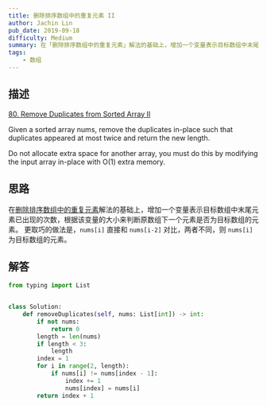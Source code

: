 ```yaml
---
title: 删除排序数组中的重复元素 II
author: Jachin Lin
pub_date: 2019-09-18
difficulty: Medium
summary: 在「删除排序数组中的重复元素」解法的基础上，增加一个变量表示目标数组中末尾元素已经出现的次数。
tags:
    - 数组
---
```


## 描述
[80. Remove Duplicates from Sorted Array II](https://leetcode.com/problems/remove-duplicates-from-sorted-array-ii/)

Given a sorted array nums, remove the duplicates in-place such that duplicates appeared at most twice and return the new length.

Do not allocate extra space for another array, you must do this by modifying the input array in-place with O(1) extra memory.

## 思路

在[删除排序数组中的重复元素](./26-remove-duplicates-from-sorted-array.html)解法的基础上，增加一个变量表示目标数组中末尾元素已出现的次数，根据该变量的大小来判断原数组下一个元素是否为目标数组的元素。
更取巧的做法是，`nums[i]` 直接和 `nums[i-2]` 对比，两者不同，则 `nums[i]` 为目标数组的元素。

## 解答

```python
from typing import List


class Solution:
    def removeDuplicates(self, nums: List[int]) -> int:
        if not nums:
            return 0
        length = len(nums)
        if length < 3:
            length
        index = 1
        for i in range(2, length):
            if nums[i] != nums[index - 1]:
                index += 1
                nums[index] = nums[i]
        return index + 1
        
```